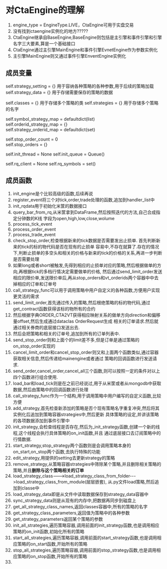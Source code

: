 # 对CtaEngine的理解
1. engine_type = EngineType.LIVE，CtaEngine可用于实盘交易
2. 没有找到ctaengine实例化的地方?????
3. CtaEngine继承自BaseEngine,BaseEngine则包括是主引擎和事件引擎和引擎名字三大要素,算是一个基础接口 
4. CtaEngine通过主引擎MainEngine和事件引擎EvnetEngine作为参数实例化
5. 主引擎MainEngine则又通过事件引擎EnventEngine实例化
## 成员变量
self.strategy_setting = {}  用于容纳各种策略的各种参数,用于后续的策略加载
self.strategy_data = {}  用于存储需要保存的策略的数据

self.classes = {}  用于存储多个策略的类
self.strategies = {}  用于存储多个策略的名字

self.symbol_strategy_map = defaultdict(list)  
self.orderid_strategy_map = {}  
self.strategy_orderid_map = defaultdict(set)  

self.stop_order_count = 0  
self.stop_orders = {}  

self.init_thread = None
self.init_queue = Queue()

self.rq_client = None
self.rq_symbols = set()

## 成员函数
1. init_engine是个比较高级的函数,后续再说
2. register_event将三个对tick,order,trade处理的函数,追加到handler_list中
3. init_rqdata用于初始化米筐的数据接口
4. query_bar_from_rq,从米筐拿到DataFrame,然后按照迭代的方法,自己合成指定分钟数的K线
字段为open,high,low,close,wolume
5. process_tick_event
6. process_order_event
7. process_trade_event
8. check_stop_order,检查根据新来的tick数据是否需要发出止损单.  首先判断新来的tick的标的物代码是否在现有的止损单
容易中,不存在就算了.存在的情况下,判断止损单的多空头和相关的价格与新来的tick的价格的关系,再进一步判断是否需要处理
9. 如果long或者short被触发,先得到相应的止损单对应的策略,然后根据做单的方向,再根据tick的多档行情决定需要做单的价格,
然后通过send_limit_order发送相应的限价单,发送限价单后,再从stop_orders和vt_orderids两个容器中中去掉相应的订单和订单号
10. call_strategy_func可以用于调用策略中用户自定义的各种函数,方便用户实现更灵活的需求
11. send_limit_order,首先通过传入的策略,然后根绝策略的标的物代码,通过get_contract函数获得该标的物所有的合约
12. 然后根据字典ORDER_CTA2VT获得相应映射关系的做单方向direction和偏移量offset,然后生成通过dataclas OrderRequest生成
相关的订单请求.然后就通过相关券商的底层接口发送出去.
13. 然后会把策略和相关的订单号,追加到所有的订单列表中.
14. send_stop_order则和上面个的limit差不多,但是订单是通过策略的on_stop_order实现的
15. cancel_limit_order和cancel_stop_order则又和上面两个函数类似,通过容器获取相关信息,然后传递给mainengine或者通过
策略的回调函数进行发送请求.
16. send_order,cancel_order,cancel_all三个函数,则可以按照一定的条件对以上四个函数进行组合使用.
17. load_bar和load_tick则是在之前已经说过,用于从米筐或者从mongodb中获取数据,然后由策略中的回调函数进行处理
18. call_strategy_func作为一个结构,用于调用策略中用户编写的自定义函数,比较方便
19. add_strategy,首先检查新添加的策略是否个现有策略名字重复冲突,然后将其实例化后追加到策略容器strategies中,然后更新
具体策略的设定,并讲该策略的各项数据添加到事件引擎中
20. init_strategy,会检查线程是否存在,然后为_init_strategy函数,创建一个新的线程,这个线程会执行具体策略的on_init函数,并且
通过底层接口去订阅策略中的行情数据.
21. start_strategy,stop_strategy两个函数则是会调用策略本身的on_start,on_stop两个函数,去执行特殊的功能
22. edit_strategy,用提供的setting去更新strategy的策略
23. remove_strategy,从策略容器strategies中筛除某个策略,并且删除相关策略的策略,并且**删除与这个策略相关的订单**
24. load_strategy_class--->load_strategy_class_from_folder--->load_strategy_class_from_module(层层嵌套),
从.py文件load策略,然后追加到classe中
25. load_strategy_data即是从文件中读取数据保存到strategy_data容器中
26. sync_strategy_data则是从现有的内存中,把数据再同步到磁盘上
27. get_all_strategy_class_names,返回classes容器中,所有的策略的名字
28. get_strategy_class_parameters,返回值为策略中的各种参数
29. get_strategy_parameters返回某个策略的参数
30. init_all_strategies,遍历策略容器,调用前面的init_strategy函数,也是调用相应策略的on_init函数,初始化所有的策略
31. start_all_strategies,遍历策略容器,调用前面的start_strategy函数,也是调用相应策略的on_start函数,开始所有的策略
32. stop_all_strategies,遍历策略容器,调用前面的stop_strategy函数,也是调用相应策略的on_stop函数,开始所有的策略
33. 
